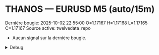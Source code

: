 # THANOS — EURUSD M5 (auto/15m)
Dernière bougie: 2025-10-02 22:55:00  O=1.17167  H=1.17168  L=1.17165  C=1.17167
Source active: twelvedata_repo

- Aucun signal sur la dernière bougie.

<details><summary>Debug</summary>

- TD_API_KEY manquant.

</details>